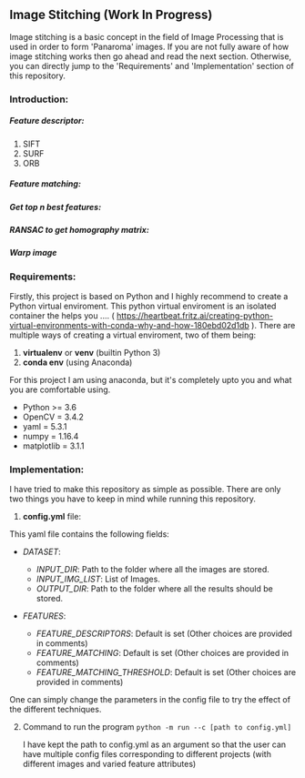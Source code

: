 ## Image Stitching (Work In Progress)

Image stitching is a basic concept in the field of Image Processing that is used in order to form 'Panaroma' images. If you are not fully aware of how image stitching works then go ahead and read the next section. Otherwise, you can directly jump to the 'Requirements' and 'Implementation' section of this repository.

### Introduction:
##### Feature descriptor:
1. SIFT
2. SURF
3. ORB

##### Feature matching:

##### Get top n best features:

##### RANSAC to get homography matrix:

##### Warp image

### Requirements:
Firstly, this project is based on Python and I highly recommend to create a Python virtual enviroment. This python virtual enviroment is an isolated container the helps you ....
( https://heartbeat.fritz.ai/creating-python-virtual-environments-with-conda-why-and-how-180ebd02d1db ).
There are multiple ways of creating a virtual enviroment, two of them being:
1. __virtualenv__ or __venv__ (builtin Python 3)
2. __conda env__ (using Anaconda)

For this project I am using anaconda, but it's completely upto you and what you are comfortable using.

* Python >= 3.6
* OpenCV = 3.4.2
* yaml = 5.3.1
* numpy = 1.16.4
* matplotlib = 3.1.1


### Implementation:
I have tried to make this repository as simple as possible.
There are only two things you have to keep in mind while running this repository.

1. __config.yml__ file:

  This yaml file contains the following fields:

  * *DATASET*:
    - *INPUT_DIR*: Path to the folder where all the images are stored.
    - *INPUT_IMG_LIST*: List of Images.
    - *OUTPUT_DIR*: Path to the folder where all the results should be stored.

  * *FEATURES*:
    - *FEATURE_DESCRIPTORS*: Default is set (Other choices are provided in comments)
    - *FEATURE_MATCHING*: Default is set (Other choices are provided in comments)
    - *FEATURE_MATCHING_THRESHOLD*: Default is set (Other choices are provided in comments)

  One can simply change the parameters in the config file to try the effect of the different techniques.

2.  Command to run the program ``` python -m run --c [path to config.yml]  ```

    I have kept the path to config.yml as an argument so that the user can have multiple config files corresponding to different projects (with different images and varied feature attributes)
